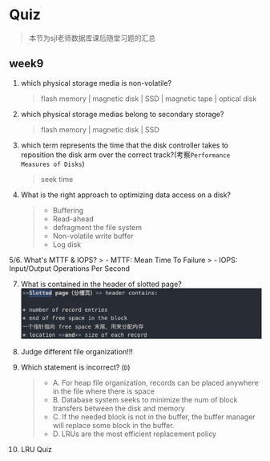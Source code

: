 # Quiz
> 本节为sjl老师数据库课后随堂习题的汇总

## week9
1. which physical storage media is non-volatile?
    > flash memory | magnetic disk | SSD | magnetic tape | optical disk

2. which physical storage medias belong to secondary storage?
    > flash memory | magnetic disk | SSD 

3. which term represents the time that the disk controller takes to reposition the disk arm over the correct track?(考察`Performance Measures of Disks`)
    > seek time

4. What is the right approach to optimizing data access on a disk?
    > - Buffering 
    > - Read-ahead
    > - defragment the file system
    > - Non-volatile write buffer
    > - Log disk

5/6. What's MTTF & IOPS?
    > - MTTF: Mean Time To Failure
    > - IOPS: Input/Output Operations Per Second

7. What is contained in the header of slotted page?
   ![20240609152124.png](graph/20240609152124.png)

8. Judge different file organization!!!

9. Which statement is incorrect? (`D`)
    > - A. For heap file organization, records can be placed anywhere in the file where there is space
    > - B. Database system seeks to minimize the num of block transfers between the disk and memory
    > - C. If the needed block is not in the buffer, the buffer manager will replace some block in the buffer.
    > - D. LRUs are the most efficient replacement policy

10. LRU Quiz
